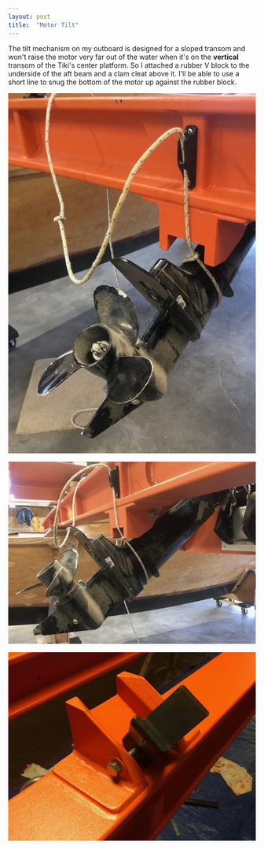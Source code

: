 ```yaml
---
layout: post
title:  "Motor Tilt"
---
```


The tilt mechanism on my outboard is designed for a sloped transom and won't raise the motor very far out of the water when it's on the **vertical** transom of the Tiki's center platform. So I attached a rubber V block to the underside of the aft beam and a clam cleat above it. I'll be able to use a short line to snug the bottom of the motor up against the rubber block.

![Motor Tilt](/assets/images/motor-tilt-1.jpg)

![Motor Tilt](/assets/images/motor-tilt-2.jpg)

![Rubber V Block](/assets/images/motor-tilt-3.jpg)
